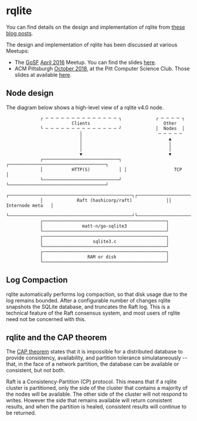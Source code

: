 # rqlite
You can find details on the design and implementation of rqlite from [these blog posts](http://www.philipotoole.com/tag/rqlite/).

The design and implementation of rqlite has been discussed at various Meetups:
 - The [GoSF](http://www.meetup.com/golangsf/) [April 2016](http://www.meetup.com/golangsf/events/230127735/) Meetup. You can find the slides [here](http://www.slideshare.net/PhilipOToole/rqlite-replicating-sqlite-via-raft-consensu).
 - ACM Pittsburgh [October 2018](https://www.meetup.com/ACM-Pittsburgh/events/254891163/), at the Pitt Computer Science Club. Those slides at available [here](https://docs.google.com/presentation/d/1lSNrZJUbAGD-ZsfD8B6_VPLVjq5zb7SlJMzDblq2yzU/edit#slide=id.p).

## Node design
The diagram below shows a high-level view of a rqlite v4.0 node.

                 ┌ ─ ─ ─ ─ ─ ─ ─ ─ ─ ─ ─ ─ ─ ─ ┐             ┌ ─ ─ ─ ─ ┐
                             Clients                            Other
                 └ ─ ─ ─ ─ ─ ─ ─ ─ ─ ─ ─ ─ ─ ─ ┘             │  Nodes  │
                                │                             ─ ─ ─ ─ ─
                                │                                 ▲
                                │                                 │
                                │                                 │
                                ▼                                 ▼
                 ┌─────────────────────────────┐ ┌─────────────────────────────────────┐
                 │           HTTP(S)           │ │                  TCP                │
                 └─────────────────────────────┘ └─────────────────────────────────────┘
                 ┌───────────────────────────────────────────────┐┌────────────────────┐
                 │             Raft (hashicorp/raft)             ││   Internode meta   │
                 └───────────────────────────────────────────────┘└────────────────────┘
                 ┌───────────────────────────────────────────────┐
                 │               matt-n/go-sqlite3               │
                 └───────────────────────────────────────────────┘
                 ┌───────────────────────────────────────────────┐
                 │                   sqlite3.c                   │
                 └───────────────────────────────────────────────┘
                 ┌───────────────────────────────────────────────┐
                 │                 RAM or disk                   │
                 └───────────────────────────────────────────────┘

## Log Compaction
rqlite automatically performs log compaction, so that disk usage due to the log remains bounded. After a configurable number of changes rqlite snapshots the SQLite database, and truncates the Raft log. This is a technical feature of the Raft consensus system, and most users of rqlite need not be concerned with this.

## rqlite and the CAP theorem
The [CAP theorem](https://en.wikipedia.org/wiki/CAP_theorem) states that it is impossible for a distributed database to provide consistency, availability, and partition tolerance simulataneously -- that, in the face of a network partition, the database can be available or consistent, but not both.

Raft is a Consistency-Partition (CP) protocol. This means that if a rqlite cluster is partitioned, only the side of the cluster that contains a majority of the nodes will be available. The other side of the cluster will not respond to writes. However the side that remains available will return consistent results, and when the partition is healed, consistent results will continue to be returned.
